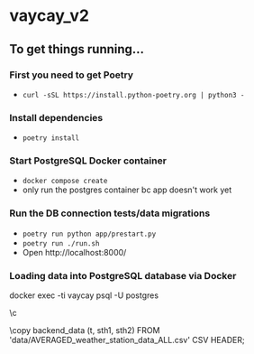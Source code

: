 # vaycay_v2

## To get things running...

### First you need to get Poetry
- `curl -sSL https://install.python-poetry.org | python3 -`
### Install dependencies
- `poetry install`
### Start PostgreSQL Docker container
- `docker compose create`
- only run the postgres container bc app doesn't work yet
### Run the DB connection tests/data migrations
- `poetry run python app/prestart.py`
- `poetry run ./run.sh`
- Open http://localhost:8000/



 
### Loading data into PostgreSQL database via Docker

<!-- Establish project -->
docker exec -ti vaycay psql -U postgres     

<!-- connect to database -->
\c

<!-- load data from csv file into backend_data table -->
\copy backend_data (t, sth1, sth2) FROM 'data/AVERAGED_weather_station_data_ALL.csv' CSV HEADER;